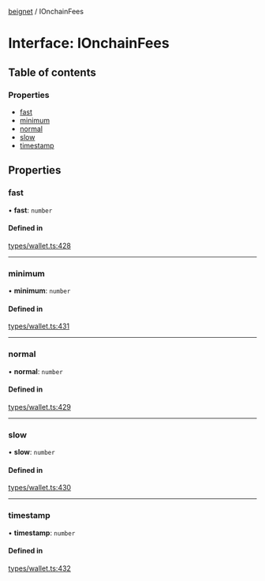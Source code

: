 [beignet](../README.md) / IOnchainFees

# Interface: IOnchainFees

## Table of contents

### Properties

- [fast](IOnchainFees.md#fast)
- [minimum](IOnchainFees.md#minimum)
- [normal](IOnchainFees.md#normal)
- [slow](IOnchainFees.md#slow)
- [timestamp](IOnchainFees.md#timestamp)

## Properties

### fast

• **fast**: `number`

#### Defined in

[types/wallet.ts:428](https://github.com/synonymdev/beignet/blob/7c83290/src/types/wallet.ts#L428)

___

### minimum

• **minimum**: `number`

#### Defined in

[types/wallet.ts:431](https://github.com/synonymdev/beignet/blob/7c83290/src/types/wallet.ts#L431)

___

### normal

• **normal**: `number`

#### Defined in

[types/wallet.ts:429](https://github.com/synonymdev/beignet/blob/7c83290/src/types/wallet.ts#L429)

___

### slow

• **slow**: `number`

#### Defined in

[types/wallet.ts:430](https://github.com/synonymdev/beignet/blob/7c83290/src/types/wallet.ts#L430)

___

### timestamp

• **timestamp**: `number`

#### Defined in

[types/wallet.ts:432](https://github.com/synonymdev/beignet/blob/7c83290/src/types/wallet.ts#L432)
